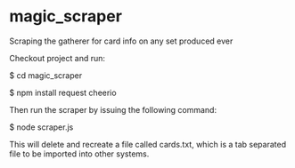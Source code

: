 magic_scraper
=============

Scraping the gatherer for card info on any set produced ever

Checkout project and run:

$ cd magic_scraper

$ npm install request cheerio

Then run the scraper by issuing the following command:

$ node scraper.js

This will delete and recreate a file called cards.txt, which is a tab separated file to be imported into other systems.
